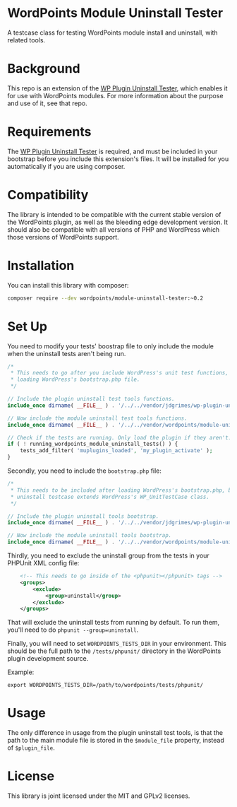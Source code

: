 WordPoints Module Uninstall Tester
==========================

A testcase class for testing WordPoints module install and uninstall, with related
tools.

# Background #

This repo is an extension of the [WP Plugin Uninstall
Tester](https://github.com/JDGrimes/wp-plugin-uninstall-tester), which enables it for
use with WordPoints modules. For more information about the purpose and use of it,
see that repo.

# Requirements #

The [WP Plugin Uninstall
Tester](https://github.com/JDGrimes/wp-plugin-uninstall-tester) is required, and must
be included in your bootstrap before you include this extension's files. It will be
installed for you automatically if you are using composer.

# Compatibility #

The library is intended to be compatible with the current stable version of the WordPoints
plugin, as well as the bleeding edge development version. It should also be compatible
with all versions of PHP and WordPress which those versions of WordPoints support.

# Installation #

You can install this library with composer:

```bash
composer require --dev wordpoints/module-uninstall-tester:~0.2
```

# Set Up #

You need to modify your tests' boostrap file to only include the module when the
uninstall tests aren't being run.

```php
/*
 * This needs to go after you include WordPress's unit test functions, but before
 * loading WordPress's bootstrap.php file.
 */

// Include the plugin uninstall test tools functions.
include_once dirname( __FILE__ ) . '/../../vendor/jdgrimes/wp-plugin-uninstall-tester/includes/functions.php';

// Now include the module uninstall test tools functions.
include_once dirname( __FILE__ ) . '/../../vendor/wordpoints/module-uninstall-tester/functions.php';

// Check if the tests are running. Only load the plugin if they aren't.
if ( ! running_wordpoints_module_uninstall_tests() ) {
    tests_add_filter( 'muplugins_loaded', 'my_plugin_activate' );
}
```

Secondly, you need to include the `bootstrap.php` file:

```php
/*
 * This needs to be included after loading WordPress's bootstrap.php, because the
 * uninstall testcase extends WordPress's WP_UnitTestCase class.
 */

// Include the plugin uninstall tools bootstrap.
include_once dirname( __FILE__ ) . '/../../vendor/jdgrimes/wp-plugin-uninstall-tester/bootstrap.php';

// Now include the module uninstall tools bootstrap.
include_once dirname( __FILE__ ) . '/../../vendor/wordpoints/module-uninstall-tester/bootstrap.php';
```

Thirdly, you need to exclude the uninstall group from the tests in your PHPUnit XML
config file:

```xml
    <!-- This needs to go inside of the <phpunit></phpunit> tags -->
    <groups>
        <exclude>
            <group>uninstall</group>
        </exclude>
    </groups>
```

That will exclude the uninstall tests from running by default. To run them, you'll
need to do `phpunit --group=uninstall`.

Finally, you will need to set `WORDPOINTS_TESTS_DIR` in your environment. This should
be the full path to the `/tests/phpunit/` directory in the WordPoints plugin
development source.

Example:

`export WORDPOINTS_TESTS_DIR=/path/to/wordpoints/tests/phpunit/`

# Usage #

The only difference in usage from the plugin uninstall test tools, is that the path
to the main module file is stored in the `$module_file` property, instead
of `$plugin_file`.

# License #

This library is joint licensed under the MIT and GPLv2 licenses.
